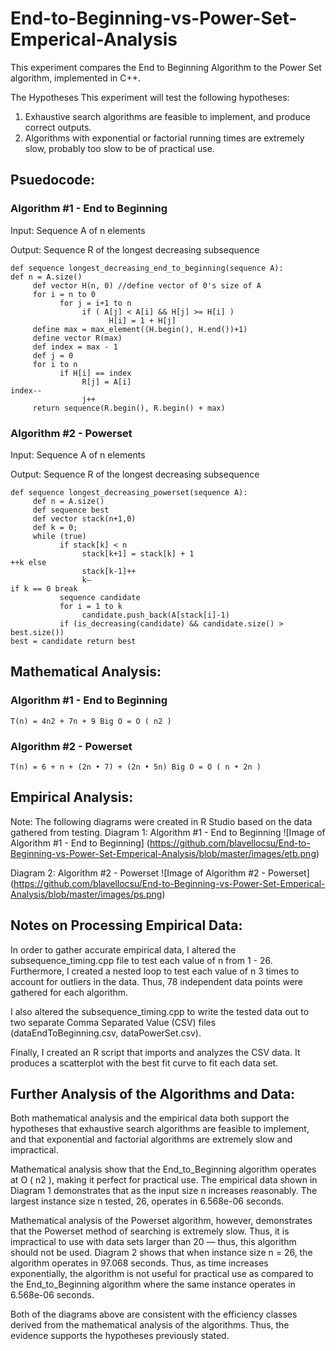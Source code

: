 # End-to-Beginning-vs-Power-Set-Emperical-Analysis
This experiment compares the End to Beginning Algorithm to the Power Set algorithm, implemented in C++.

The Hypotheses
This experiment will test the following hypotheses:
1. Exhaustive search algorithms are feasible to implement, and produce correct outputs.
2. Algorithms with exponential or factorial running times are extremely slow, probably too slow to be of practical use.
  
## Psuedocode:

### Algorithm #1 - End to Beginning
Input: Sequence A of n elements

Output: Sequence R of the longest decreasing subsequence

```
def sequence longest_decreasing_end_to_beginning(sequence A):
def n = A.size()
     def vector H(n, 0) //define vector of 0's size of A
     for i = n to 0
           for j = i+1 to n
                if ( A[j] < A[i] && H[j] >= H[i] )
                      H[i] = 1 + H[j]
     define max = max_element((H.begin(), H.end())+1)
     define vector R(max)
     def index = max - 1
     def j = 0
     for i to n
           if H[i] == index
                R[j] = A[i]
index--
                j++
     return sequence(R.begin(), R.begin() + max)
```

### Algorithm #2 - Powerset
Input: Sequence A of n elements

Output: Sequence R of the longest decreasing subsequence
```
def sequence longest_decreasing_powerset(sequence A):
     def n = A.size()
     def sequence best
     def vector stack(n+1,0)
     def k = 0;
     while (true)
           if stack[k] < n
                stack[k+1] = stack[k] + 1
++k else
                stack[k-1]++
                k—
if k == 0 break
           sequence candidate
           for i = 1 to k
                candidate.push_back(A[stack[i]-1)
           if (is_decreasing(candidate) && candidate.size() > best.size())
best = candidate return best
```

## Mathematical Analysis: 

### Algorithm #1 - End to Beginning
`T(n) = 4n2 + 7n + 9 Big O = O ( n2 )`

### Algorithm #2 - Powerset
`T(n) = 6 + n + (2n • 7) + (2n • 5n) Big O = O ( n • 2n )`


## Empirical Analysis:
Note: The following diagrams were created in R Studio based on the data gathered from testing.
Diagram 1: Algorithm #1 - End to Beginning
![Image of Algorithm #1 - End to Beginning]
(https://github.com/blavellocsu/End-to-Beginning-vs-Power-Set-Emperical-Analysis/blob/master/images/etb.png)

Diagram 2: Algorithm #2 - Powerset
![Image of Algorithm #2 - Powerset]
(https://github.com/blavellocsu/End-to-Beginning-vs-Power-Set-Emperical-Analysis/blob/master/images/ps.png)

## Notes on Processing Empirical Data:
In order to gather accurate empirical data, I altered the subsequence_timing.cpp file to test each value of n from 1 - 26. Furthermore, I created a nested loop to test each value of n 3 times to account for outliers in the data.
Thus, 78 independent data points were gathered for each algorithm.

I also altered the subsequence_timing.cpp to write the tested data out to two separate Comma Separated Value (CSV) files (dataEndToBeginning.csv, dataPowerSet.csv).

Finally, I created an R script that imports and analyzes the CSV data. It produces a scatterplot with the best fit curve to fit each data set.

## Further Analysis of the Algorithms and Data:
Both mathematical analysis and the empirical data both support the hypotheses that exhaustive search algorithms are feasible to implement, and that exponential and factorial algorithms are extremely slow and impractical.

Mathematical analysis show that the End_to_Beginning algorithm operates at O ( n2 ), making it perfect for practical use. The empirical data shown in Diagram 1 demonstrates that as the input size n increases reasonably. The largest instance size n tested, 26, operates in 6.568e-06 seconds.

Mathematical analysis of the Powerset algorithm, however, demonstrates that the Powerset method of searching is extremely slow. Thus, it is impractical to use with data sets larger than 20 — thus, this algorithm should not be used. Diagram 2 shows that when instance size n = 26, the algorithm operates in 97.068 seconds. Thus, as time increases exponentially, the algorithm is not useful for practical use as compared to the End_to_Beginning algorithm where the same instance operates in 6.568e-06 seconds.

Both of the diagrams above are consistent with the efficiency classes derived from the mathematical analysis of the algorithms. Thus, the evidence supports the hypotheses previously stated.
